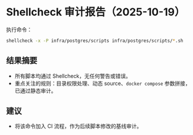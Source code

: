 # Shellcheck 审计报告（2025-10-19）

执行命令：

```bash
shellcheck -x -P infra/postgres/scripts infra/postgres/scripts/*.sh
```

## 结果摘要
- 所有脚本均通过 Shellcheck，无任何警告或错误。
- 重点关注的规则：目录权限处理、动态 source、`docker compose` 参数拼接，已通过静态审计。

## 建议
- 将该命令加入 CI 流程，作为后续脚本修改的基线审计。
